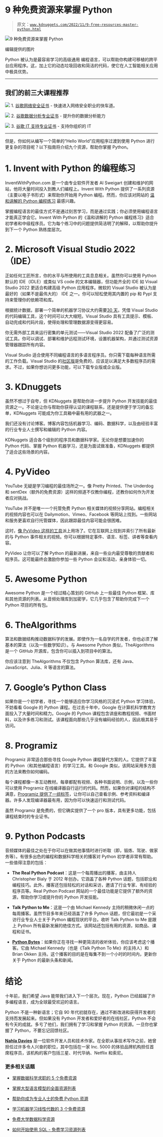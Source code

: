 # 9 种免费资源来掌握 Python

> 原文：[`www.kdnuggets.com/2022/11/9-free-resources-master-python.html`](https://www.kdnuggets.com/2022/11/9-free-resources-master-python.html)

![9 种免费资源来掌握 Python](img/026afb1e52422ff9764c3a341351b6ea.png)

编辑提供的图片

Python 被认为是最容易学习的高级通用 编程语言，可以帮助你构建可移植的跨平台应用程序。这，加上它的动态垃圾回收和简洁的代码，使它在人工智能相关应用中极具优势。

* * *

## 我们的前三大课程推荐

![](img/0244c01ba9267c002ef39d4907e0b8fb.png) 1\. [谷歌网络安全证书](https://www.kdnuggets.com/google-cybersecurity) - 快速进入网络安全职业的快车道。

![](img/e225c49c3c91745821c8c0368bf04711.png) 2\. [谷歌数据分析专业证书](https://www.kdnuggets.com/google-data-analytics) - 提升你的数据分析能力

![](img/0244c01ba9267c002ef39d4907e0b8fb.png) 3\. [谷歌 IT 支持专业证书](https://www.kdnuggets.com/google-itsupport) - 支持你组织的 IT

* * *

但是，你如何从编写一个简单的“Hello World”应用程序过渡到使用 Python 进行更复杂的项目呢？以下指南将介绍九个资源，帮助你掌握 Python。

# 1\. Invent with Python 的编程练习

InventWithPython.com 是一个由专业软件开发者 Al Sweigart 创建和维护的网站，他将大量时间投入到教人们编程上。Invent With Python 提供了一系列资源（主要以电子书形式）来帮助你开始用 Python 编程。然而，你应该对网站的 [温和讲解的 Python 编程练习](https://inventwithpython.com/pythongently/) 最感兴趣。

掌握编程语言的最佳方式不是通过刻苦学习，而是通过实践；你必须使用编程语言才能真正学会它。Invent With Python 的《温和讲解的 Python 编程练习》适合初学者和中级程序员。它为每个练习中的问题提供简洁明了的解释，以帮助你提升到下一个 Python 熟练度层次。

# 2\. Microsoft Visual Studio 2022（IDE）

正如任何工匠所言，你的水平与所使用的工具息息相关。虽然你可以使用 Python 默认的 IDE（IDLE）或类似 VS code 的文本编辑器，但功能齐全的 IDE 如 Visual Studio 2022 更适合构建高级 Python 应用程序。微软的 Visual Studio 被认为是最好的（如果不是最伟大的） IDE 之一。你可以轻松使用其内置的 pip 和 Pypl 支持来管理你的依赖项和库。

根据统计数据，部署一个简单的机器学习协议大约需要[30 天](https://youngandtheinvested.com/machine-learning-statistics/)。凭借 Visual Studio 的代码编辑工具，这个时间可以大大缩短。Visual Studio 具有工具提示、模板、自动完成和代码片段，使得处理和管理数据源变得更容易。

你无需外部工具来运行密集的单元测试——Visual Studio 2022 配备了广泛的测试工具。你可以调试、部署和维护远程测试环境，设置机器架构，并通过测试资源管理器跟踪所有内容。

Visual Studio 适合使用不同编程语言的多语言程序员。你只需下载每种语言所需的工作负载。Visual Studio 的[社区版](https://visualstudio.microsoft.com/vs/community/)是免费的，应该足以满足大多数程序员的需求。不过，如果你想访问更多功能，可以下载专业版或企业版。

# 3\. KDnuggets

虽然不想过于自夸，但 KDNuggets 是帮助你进一步提升 Python 开发技能的最佳资源之一。不论是让你与帮助你获得认证的课程联系，还是提供便于学习的备忘单，KDNuggets 可能成为你工具箱中最有用的武器之一。

我们还没有讨论博客。博客内容包括机器学习、编码、数据科学，以及由经验丰富的行业专业人士撰写和编辑的 Python 内容。

KDNuggets 适合各个级别的程序员和数据科学家。无论你是想要加速你的 Python 代码、掌握 Python 机器学习，还是为面试做准备，KDNuggets 都提供了适合这些场景的内容。

# 4\. PyVideo

YouTube 无疑是学习编程的最佳场所之一。像 Pretty Printed、The Underdog 和 sentDex（额外的免费资源）这样的频道不仅教你编程，还教你如何作为开发者应对挑战。

YouTube 并不是唯一一个托管免费 Python 相关媒体的视频分享网站。编程相关的视频内容也可以在 Dailymotion、Vimeo、Facebook 等网站上找到。一些网站和服务更喜欢自行托管媒体，因此跟踪最佳内容可能会很困难。

这时，[像 PyVideo 这样的工具](https://pyvideo.org/)派上用场了。它在互联网上找到并索引了所有最新的与 Python 事件相关的视频。你可以根据特定事件、语言、标签、讲者等查看内容。

PyVideo 让你可以了解 Python 的最新进展，来自一些业内最受尊敬的贡献者和程序员。这可能最终会激励你参加一些 Python 会议和活动，亲身体验一切。

# 5\. Awesome Python

Awesome Python 是一个经过精心策划的 GitHub 上一些最佳 Python 框架、库和其他资源的列表。从音频处理库到加密学，它几乎包含了帮助你完成下一个 Python 项目的所有包。

# 6\. TheAlgorithms

算法和数据结构推动数据科学的发展。即使作为一名自学的开发者，你也必须了解基本的算法（以及一些数学知识）。与 Awesome Python 类似，TheAlgorithms 是一个 GitHub 开源库，包含你可以插入到项目中的算法。

你应该注意到 TheAlgorithms 不仅包含 Python 算法库，还有 Java、JavaScript、Julia、R 等语言的算法。

# 7\. Google’s Python Class

如果你是一个初学者，寻找一个能够适应你学习风格的沉浸式 Python 学习体验，不妨看看 Google 的 Python 课程。在过去十年中，Google 在计算机科学教育方面投入了大量时间和精力。Google 的 Python 课程包含讲座和教程视频、书面材料，以及许多练习和测试。该课程面向那些几乎没有编码经验的人，因此极其易于访问。

# 8\. Programiz

Programiz 非常适合那些寻找 Google Python 课程替代方案的人。它提供了丰富的 Python（和其他编程语言）的学习工具。和 Google 类似，该网站采用多方面的方法来教你如何编码。

每个课程都像一本互动教材。每章都配有视频、各种书面说明、示例，以及一些你可以使用 Programiz 在线编译器自行运行的代码。然而，如果你对课程的结构不满意，[Programiz 提供了一组标签](https://www.programiz.com/python-programming)，让你可以自己查看示例、参考资料和编译器。许多人发现编译器最有用，因为你可以快速运行和测试代码。

虽然 Programiz 是免费的，但它确实提供了一个 pro 版本，具有更多功能，包括课程结束时的专业证书。

# 9\. Python Podcasts

音频媒体的最佳之处在于你可以在做其他事情时进行听取（即，锻炼、驾驶、做家务等）。有很多出色的编程和数据科学相关的播客对 Python 初学者非常有帮助。一些值得注意的包括：

+   **The Real Python Podcast**：这是一个每周播出的播客，由主持人 Christopher Bialy 于 2012 年创办。它涵盖了各种 Python 话题，包括职业和编程技巧。此外，播客还包括轻松的对话和采访，邀请了行业专家、有经验的程序员等。Real Python Podcast 网站的一个最佳功能是它提供了额外的资源，帮助你学习或提升你的 Python 开发技能。

+   **Talk Python to Me**：这是一个由 Michael Kennedy 主持的稍微休闲一点的每周播客。虽然节目多年来已经涵盖了许多 Python 话题，但它最初是一个采访行业专业人士关于 Python 编程现状的平台。收听 Talk Python to Me 是跟上 Python 所有最新发展的绝佳方式。该网站还包括有用的资源，如商品、课程和证书。

+   [**Python Bytes**](https://pythonbytes.fm)：如果你正在寻找一种更简洁的收听体验，你应该考虑这个播客。它由 Michael Kennedy（也是《Talk Python To Me》的主持人）和 Brian Okken 主持。这个播客的目的是在每集不到一个小时的时间内，更新你关于 Python 的最新头条和新闻。

# 结论

十年前，我们希望 Java 能带我们进入下一个层次。现在，Python 已经超越了许多编程语言，成为全球最受欢迎的语言。

Python 不是一种新语言；它自 90 年代初就存在，通过不断改进和获得开发者的支持而发展起来。但如果没有 Python 开发者和爱好者的在线社区，Python 不会有今天的成就。多亏了他们，我们拥有了学习和掌握 Python 的资源。一旦你也掌握了 Python，不要忘记回馈社区。

**[Nahla Davies](http://nahlawrites.com/)** 是一位软件开发人员和技术作家。在全职从事技术写作之前，她曾担任过许多令人兴奋的职位，其中包括在一家 Inc. 5000 的体验品牌机构担任首席程序员，该机构的客户包括三星、时代华纳、Netflix 和索尼。

### 更多相关话题

+   [掌握数据科学求职的 5 个免费资源](https://www.kdnuggets.com/5-free-resources-to-master-your-data-science-job-search)

+   [掌握大型语言模型的全面资源列表](https://www.kdnuggets.com/a-comprehensive-list-of-resources-to-master-large-language-models)

+   [帮助你成为专业人士的免费 Python 资源](https://www.kdnuggets.com/free-python-resources-that-can-help-you-become-a-pro)

+   [学习机器学习线性代数的 3 个免费资源](https://www.kdnuggets.com/2022/03/top-3-free-resources-learn-linear-algebra-machine-learning.html)

+   [免费大学数据科学资源](https://www.kdnuggets.com/2022/05/free-university-data-science-resources.html)

+   [如何开始使用 SQL - 免费学习资源列表](https://www.kdnuggets.com/2022/10/get-running-sql-list-free-learning-resources.html)
